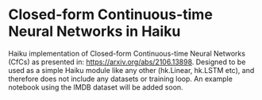 # Closed-form Continuous-time Neural Networks in Haiku
Haiku implementation of Closed-form Continuous-time Neural Networks (CfCs) as presented in: https://arxiv.org/abs/2106.13898. 
Designed to be used as a simple Haiku module like any other (hk.Linear, hk.LSTM etc), and therefore does not include any datasets or training loop. An example notebook using the IMDB dataset will be added soon. 

